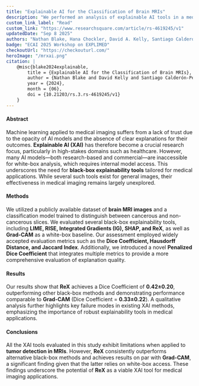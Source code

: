 ```yaml
---
title: "Explainable AI for the Classification of Brain MRIs"
description: "We performed an analysis of explainable AI tools in a medical setting, demonstrating the significant advantages of ReX, a newly introduced tool at King's College London."
custom_link_label: "Read"
custom_link: "https://www.researchsquare.com/article/rs-4619245/v1"
updatedDate: "Sep 8 2025"
authors: "Nathan Blake, Hana Chockler, David A. Kelly, Santiago Calderón-Peña*, Akchunya Chanchal"
badge: "ECAI 2025 Workshop on EXPLIMED"
checkoutUrl: "https://checkouturl.com/"
heroImage: "/mrxai.png"
citation: |
    @misc{blake2024explainable,
        title = {Explainable AI for the Classification of Brain MRIs}, 
        author = {Nathan Blake and David Kelly and Santiago Calderón-Peña and Akchunya Chanchal and Hana Chockler},
        year = {2024},
        month = {06},
        doi = {10.21203/rs.3.rs-4619245/v1}
    }
---
```


<h4>Abstract</h4>  
<p>Machine learning applied to medical imaging suffers from a lack of trust due to the opacity of AI models and the absence of clear explanations for their outcomes. <strong>Explainable AI (XAI)</strong> has therefore become a crucial research focus, particularly in high-stakes domains such as healthcare. However, many AI models—both research-based and commercial—are inaccessible for white-box analysis, which requires internal model access. This underscores the need for <strong>black-box explainability tools</strong> tailored for medical applications. While several such tools exist for general images, their effectiveness in medical imaging remains largely unexplored.</p>

<h4>Methods</h4>  
<p>We utilized a publicly available dataset of <strong>brain MRI images</strong> and a classification model trained to distinguish between cancerous and non-cancerous slices. We evaluated several black-box explainability tools, including <strong>LIME, RISE, Integrated Gradients (IG), SHAP, and ReX</strong>, as well as <strong>Grad-CAM</strong> as a white-box baseline. Our assessment employed widely accepted evaluation metrics such as the <strong>Dice Coefficient, Hausdorff Distance, and Jaccard Index</strong>. Additionally, we introduced a novel <strong>Penalized Dice Coefficient</strong> that integrates multiple metrics to provide a more comprehensive evaluation of explanation quality.</p>

<h4>Results</h4>  
<p>Our results show that <strong>ReX</strong> achieves a Dice Coefficient of <strong>0.42±0.20</strong>, outperforming other black-box methods and demonstrating performance comparable to <strong>Grad-CAM</strong> (Dice Coefficient = <strong>0.33±0.22</strong>). A qualitative analysis further highlights key failure modes in existing XAI methods, emphasizing the importance of robust explainability tools in medical applications.</p>

<h4>Conclusions</h4>  
<p>All the XAI tools evaluated in this study exhibit limitations when applied to <strong>tumor detection in MRIs</strong>. However, <strong>ReX</strong> consistently outperforms alternative black-box methods and achieves results on par with <strong>Grad-CAM</strong>, a significant finding given that the latter relies on white-box access. These findings underscore the potential of <strong>ReX</strong> as a viable XAI tool for medical imaging applications.</p>